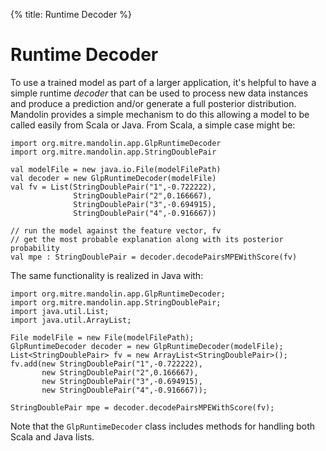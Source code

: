 {%
  title: Runtime Decoder
%}

# Runtime Decoder

To use a trained model as part of a larger application, it's helpful to have a simple runtime *decoder*
that can be used to process new data instances and produce a prediction and/or generate a full posterior
distribution.  Mandolin provides a simple mechanism to do this allowing a model to be called easily from
Scala or Java.  From Scala, a simple case might be:

    import org.mitre.mandolin.app.GlpRuntimeDecoder
    import org.mitre.mandolin.app.StringDoublePair

    val modelFile = new java.io.File(modelFilePath)
    val decoder = new GlpRuntimeDecoder(modelFile)
    val fv = List(StringDoublePair("1",-0.722222), 
                  StringDoublePair("2",0.166667), 
                  StringDoublePair("3",-0.694915),
                  StringDoublePair("4",-0.916667))

    // run the model against the feature vector, fv
    // get the most probable explanation along with its posterior probability
    val mpe : StringDoublePair = decoder.decodePairsMPEWithScore(fv)

The same functionality is realized in Java with:

    import org.mitre.mandolin.app.GlpRuntimeDecoder;
    import org.mitre.mandolin.app.StringDoublePair;
    import java.util.List;
    import java.util.ArrayList;

    File modelFile = new File(modelFilePath);
    GlpRuntimeDecoder decoder = new GlpRuntimeDecoder(modelFile);
    List<StringDoublePair> fv = new ArrayList<StringDoublePair>();
    fv.add(new StringDoublePair("1",-0.722222),
           new StringDoublePair("2",0.166667), 
           new StringDoublePair("3",-0.694915),
           new StringDoublePair("4",-0.916667));

    StringDoublePair mpe = decoder.decodePairsMPEWithScore(fv);

Note that the `GlpRuntimeDecoder` class includes methods for handling
both Scala and Java lists.

